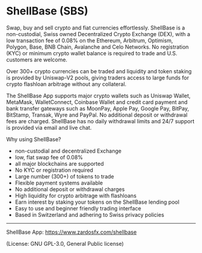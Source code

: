 # ShellBase (SBS)
Swap, buy and sell crypto and fiat currencies effortlessly.
ShellBase is a non-custodial, Swiss owned Decentralized Crypto Exchange (DEX), with a low transaction fee of 0.08% on the Ethereum, Arbitrum, Optimism, Polygon, Base, BNB Chain, Avalanche and Celo Networks. No registration (KYC) or minimum crypto wallet balance is required to trade and U.S. customers are welcome. 

Over 300+ crypto currencies can be traded and liquidity and token staking is provided by Uniswap-V2 pools, giving traders access to large funds for crypto flashloan arbitrage without any collateral.

The ShellBase App supports major crypto wallets such as Uniswap Wallet, MetaMask, WalletConnect, Coinbase Wallet and credit card payment and bank transfer gateways such as MoonPay, Apple Pay, Google Pay, BitPay, BitStamp, Transak, Wyre and PayPal. No additional deposit or withdrawal fees are charged. ShellBase has no daily withdrawal limits and 24/7 support is provided via email and live chat. 

Why using ShellBase?
- non-custodial and decentralized Exchange
- low, flat swap fee of 0.08%
- all major blockchains are supported
- No KYC or registration required
- Large number (300+) of tokens to trade
- Flexible payment systems available
- No additional deposit or withdrawal charges
- High liquidity for crypto arbitrage with flashloans
- Earn interest by staking your tokens on the ShellBase lending pool
- Easy to use and beginner friendly trading interface
- Based in Switzerland and adhering to Swiss privacy policies

___
ShellBase App: https://www.zardosfx.com/shellbase

(License: GNU GPL-3.0, General Public license)
